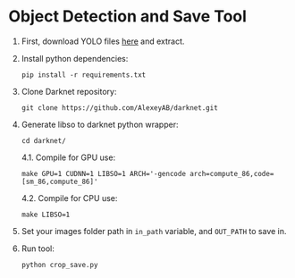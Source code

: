 # Object Detection and Save Tool

1. First, download YOLO files [here](https://drive.google.com/file/d/1VUSA5fyPf9hwG3c_HJMindCyt_k8DFu1/view?usp=sharing) and extract.

2. Install python dependencies:
    ```
    pip install -r requirements.txt
    ```

3. Clone Darknet repository:
    ```
    git clone https://github.com/AlexeyAB/darknet.git
    ```

4. Generate libso to darknet python wrapper:
    ```
    cd darknet/
    ```
    4.1. Compile for GPU use:
    ```
    make GPU=1 CUDNN=1 LIBSO=1 ARCH='-gencode arch=compute_86,code=[sm_86,compute_86]'
    ```
    4.2. Compile for CPU use:
    ```
    make LIBSO=1
    ```

5. Set your images folder path in ```in_path``` variable, and ```OUT_PATH``` to save in.

6. Run tool:
    ```
    python crop_save.py
    ```